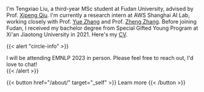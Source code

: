 

I'm Tengxiao Liu, a third-year MSc student at Fudan University, advised by Prof. [Xipeng Qiu](https://xpqiu.github.io). I'm currently a research intern at AWS Shanghai AI Lab, working closely with Prof. [Yue Zhang](https://frcchang.github.io/) and Prof. [Zheng Zhang](https://research.shanghai.nyu.edu/cn/centers-and-institutes/datascience/people/zheng-zhang).
Before joining Fudan, I received my bachelor degree from Special Gifted Young Program at Xi'an Jiaotong University in 2021. Here's my [CV](https://tengxiaoliu.github.io/file/cv_Tengxiao_Liu.pdf).


{{< alert "circle-info" >}}
<div style="text-align: left;">
I will be attending EMNLP 2023 in person. Please feel free to reach out, I'd love to chat!
</div>
{{< /alert >}}

{{< button href="/about/" target="_self" >}}
Learn more
{{< /button >}}
